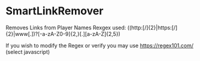 # SmartLinkRemover
Removes Links from Player Names
Rexgex used: ((http:[/]{2}|https:[/]{2}|www[.])?[-a-zA-Z0-9]{2,}[.][a-zA-Z]{2,5})

If you wish to modify the Regex or verify you may use https://regex101.com/ (select javascript)

